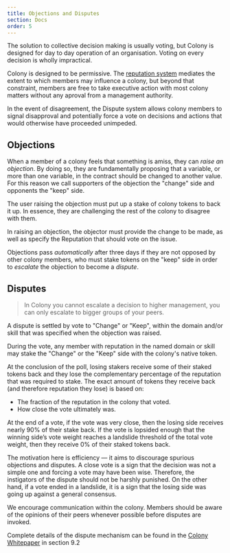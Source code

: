 ```yaml
---
title: Objections and Disputes
section: Docs
order: 5
---
```

The solution to collective decision making is usually voting, but Colony is designed for day to day operation of an organisation. Voting on every decision is wholly impractical.

Colony is designed to be permissive. The [reputation system](/colonynetwork/docs-reputation/) mediates the extent to which members may influence a colony, but beyond that constraint, members are free to take executive action with most colony matters without any aproval from a management authority.

In the event of disagreement, the Dispute system allows colony members to signal disapproval and potentially force a vote on decisions and actions that would otherwise have proceeded unimpeded.

## Objections
When a member of a colony feels that something is amiss, they can _raise an objection_. By doing so, they are fundamentally proposing that a variable, or more than one variable, in the contract should be changed to another value. For this reason we call supporters of the objection the "change" side and opponents the "keep" side.

The user raising the objection must put up a stake of colony tokens to back it up. In essence, they are challenging the rest of the colony to disagree with them.

In raising an objection, the objector must provide the change to be made, as well as specify the Reputation that should vote on the issue.

Objections pass *automatically* after three days if they are not opposed by other colony members, who must stake tokens on the "keep" side in order to _escalate_ the objection to become a _dispute_.

## Disputes
>In Colony you cannot escalate a decision to higher management, you can only escalate to bigger groups of your peers.

A dispute is settled by vote to "Change" or "Keep", within the domain and/or skill that was specified when the objection was raised.

During the vote, any member with reputation in the named domain or skill may stake the "Change" or the "Keep" side with the colony's native token.

At the conclusion of the poll, losing stakers receive some of their staked tokens back and they lose the complementary percentage of the reputation that was required to stake. The exact amount of tokens they receive back (and therefore reputation they lose) is based on:
* The fraction of the reputation in the colony that voted.
* How close the vote ultimately was.

At the end of a vote, if the vote was very close, then the losing side receives nearly 90% of their stake back. If the vote is lopsided enough that the winning side’s vote weight reaches a landslide threshold of the total vote weight, then they receive 0% of their staked tokens back.

The motivation here is efficiency — it aims to discourage spurious objections and disputes. A close vote is a sign that the decision was not a simple one and forcing a vote may have been wise. Therefore, the instigators of the dispute should not be harshly punished. On the other hand, if a vote ended in a landslide, it is a sign that the losing side was going up against a general consensus.

We encourage communication within the colony. Members should be aware of the opinions of their peers whenever possible before disputes are invoked.

Complete details of the dispute mechanism can be found in the [Colony Whitepaper](https://colony.io/whitepaper.pdf) in section 9.2

